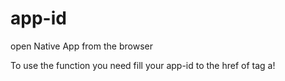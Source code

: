 # app-id
open Native App from the browser

To use the function you need fill your app-id to the href of tag a!
